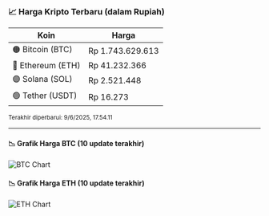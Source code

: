 

<!-- HARGA_KRIPTO -->
### 📈 Harga Kripto Terbaru (dalam Rupiah)

| Koin     | Harga         |
|----------|---------------|
| 🟠 Bitcoin (BTC)   | Rp 1.743.629.613 |
| 🔵 Ethereum (ETH)  | Rp 41.232.366 |
| 🟣 Solana (SOL)    | Rp 2.521.448 |
| 🟢 Tether (USDT)   | Rp 16.273 |

<sub>Terakhir diperbarui: 9/6/2025, 17.54.11</sub>

---

#### 📉 Grafik Harga BTC (10 update terakhir)
![BTC Chart](https://quickchart.io/chart?c=%7B%22type%22%3A%22line%22%2C%22data%22%3A%7B%22labels%22%3A%5B%2207%3A42%3A44%22%2C%2207%3A53%3A42%22%2C%2208%3A26%3A04%22%2C%2208%3A50%3A55%22%2C%2209%3A13%3A22%22%2C%2209%3A36%3A46%22%2C%2209%3A49%3A49%22%2C%2210%3A10%3A22%22%2C%2210%3A40%3A51%22%2C%2210%3A54%3A11%22%5D%2C%22datasets%22%3A%5B%7B%22label%22%3A%22Bitcoin%22%2C%22data%22%3A%5B1720772126%2C1720554375%2C1719347354%2C1720643688%2C1722696335%2C1727063338%2C1730458427%2C1736213967%2C1743175379%2C1743629613%5D%2C%22fill%22%3Afalse%2C%22borderColor%22%3A%22blue%22%2C%22tension%22%3A0.1%7D%5D%7D%7D)

#### 📉 Grafik Harga ETH (10 update terakhir)
![ETH Chart](https://quickchart.io/chart?c=%7B%22type%22%3A%22line%22%2C%22data%22%3A%7B%22labels%22%3A%5B%2207%3A42%3A44%22%2C%2207%3A53%3A42%22%2C%2208%3A26%3A04%22%2C%2208%3A50%3A55%22%2C%2209%3A13%3A22%22%2C%2209%3A36%3A46%22%2C%2209%3A49%3A49%22%2C%2210%3A10%3A22%22%2C%2210%3A40%3A51%22%2C%2210%3A54%3A11%22%5D%2C%22datasets%22%3A%5B%7B%22label%22%3A%22Ethereum%22%2C%22data%22%3A%5B40552198%2C40564707%2C40552287%2C40524120%2C40583371%2C40648047%2C40755781%2C40891687%2C41178402%2C41232366%5D%2C%22fill%22%3Afalse%2C%22borderColor%22%3A%22blue%22%2C%22tension%22%3A0.1%7D%5D%7D%7D)

<!-- /HARGA_KRIPTO -->